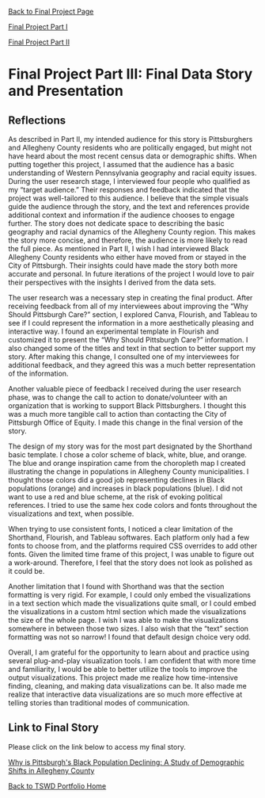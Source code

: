 [Back to Final Project Page ](/FinalProject.md)

[Final Project Part I](/ProjectProposal.md)

[Final Project Part II](/ProjectPart2.md)

# Final Project Part III: Final Data Story and Presentation 

## Reflections

As described in Part II, my intended audience for this story is Pittsburghers and Allegheny County residents who are politically engaged, but might not have heard about the most recent census data or demographic shifts. When putting together this project, I assumed that the audience has a basic understanding of Western Pennsylvania geography and racial equity issues. During the user research stage, I interviewed four people who qualified as my “target audience.” Their responses and feedback indicated that the project was well-tailored to this audience. I believe that the simple visuals guide the audience through the story, and the text and references provide additional context and information if the audience chooses to engage further. The story does not dedicate space to describing the basic geography and racial dynamics of the Allegheny County region. This makes the story more concise, and therefore, the audience is more likely to read the full piece. As mentioned in Part II, I wish I had interviewed Black Allegheny County residents who either have moved from or stayed in the City of Pittsburgh. Their insights could have made the story both more accurate and personal. In future iterations of the project I would love to pair their perspectives with the insights I derived from the data sets. 

The user research was a necessary step in creating the final product. After receiving feedback from all of my interviewees about improving the “Why Should Pittsburgh Care?” section, I explored Canva, Flourish, and Tableau to see if I could represent the information in a more aesthetically pleasing and interactive way. I found an experimental template in Flourish and customized it to present the “Why Should Pittsburgh Care?” information. I also changed some of the titles and text in that section to better support my story. After making this change, I consulted one of my interviewees for additional feedback, and they agreed this was a much better representation of the information. 

Another valuable piece of feedback I received during the user research phase, was to change the call to action to donate/volunteer with an organization that is working to support Black Pittsburghers. I thought this was a much more tangible call to action than contacting the City of Pittsburgh Office of Equity. I made this change in the final version of the story. 

The design of my story was for the most part designated by the Shorthand basic template. I chose a color scheme of black, white, blue, and orange. The blue and orange inspiration came from the choropleth map I created illustrating the change in populations in Allegheny County municipalities. I thought those colors did a good job representing declines in Black populations (orange) and increases in black populations (blue). I did not want to use a red and blue scheme, at the risk of evoking political references. I tried to use the same hex code colors and fonts throughout the visualizations and text, when possible. 

When trying to use consistent fonts, I noticed a clear limitation of the Shorthand, Flourish, and Tableau softwares. Each platform only had a few fonts to choose from, and the platforms required CSS overrides to add other fonts. Given the limited time frame of this project, I was unable to figure out a work-around. Therefore, I feel that the story does not look as polished as it could be. 

Another limitation that I found with Shorthand was that the section formatting is very rigid. For example, I could only embed the visualizations in a text section which made the visualizations quite small, or I could embed the visualizations in a custom html section which made the visualizations the size of the whole page. I wish I was able to make the visualizations somewhere in between those two sizes. I also wish that the “text” section formatting was not so narrow! I found that default design choice very odd. 

Overall, I am grateful for the opportunity to learn about and practice using several plug-and-play visualization tools. I am confident that with more time and familiarity, I would be able to better utilize the tools to improve the output visualizations. This project made me realize how time-intensive finding, cleaning, and making data visualizations can be. It also made me realize that interactive data visualizations are so much more effective at telling stories than traditional modes of communication. 


##  Link to Final Story 

Please click on the link below to access my final story. 

[Why is Pittsburgh's Black Population Declining: A Study of Demographic Shifts in Allegheny County](https://carnegiemellon.shorthandstories.com/why-is-pittsburgh-s-black-population-declining-storyboard/index.html)
 
 
[Back to TSWD Portfolio Home](/README.md)
